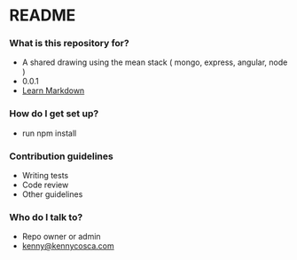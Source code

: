 # README #


### What is this repository for? ###

* A shared drawing using the mean stack ( mongo, express, angular, node )
* 0.0.1
* [Learn Markdown](https://bitbucket.org/tutorials/markdowndemo)

### How do I get set up? ###

* run npm install

### Contribution guidelines ###

* Writing tests
* Code review
* Other guidelines

### Who do I talk to? ###

* Repo owner or admin
* kenny@kennycosca.com